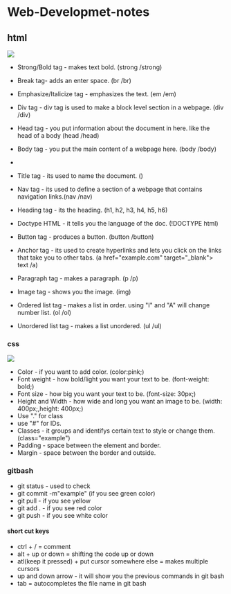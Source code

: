 # Web-Developmet-notes
## html
 <img src="https://upload.wikimedia.org/wikipedia/commons/thumb/6/61/HTML5_logo_and_wordmark.svg/640px-HTML5_logo_and_wordmark.svg.png">
 
* Strong/Bold tag - makes text bold. (strong /strong)

* Break tag- adds an enter space. (br /br)

* Emphasize/Italicize tag - emphasizes the text. (em /em)

* Div tag - div tag is used to make a block level section in a webpage. (div /div)

* Head tag - you put information about the document in here. like the head of a body (head /head)

* Body tag - you put the main content of a webpage here.  (body /body)
* 
* Title tag - its used to name the document. (<title>example</title>)

* Nav tag - its used to define a section of a webpage that contains navigation links.(nav /nav)

* Heading tag - its the heading. (h1, h2, h3, h4, h5, h6)

* Doctype HTML - it tells you the language of the doc. (!DOCTYPE html)

* Button tag - produces a button. (button /button)

* Anchor tag - its used to create hyperlinks and lets you click on the links that take you to other tabs. (a href="example.com" target="_blank"> text /a)

* Paragraph tag - makes a paragraph. (p /p)

* Image tag - shows you the image. (img)

* Ordered list tag - makes a list in order. using "I" and "A" will change number list. (ol /ol)

* Unordered list tag - makes a list unordered. (ul /ul)

### css

<img src="https://cdn.freebiesupply.com/logos/large/2x/css3-logo-png-transparent.png">

* Color - if you want to add color. (color:pink;)
* Font weight - how bold/light you want your text to be. (font-weight: bold;)
* Font size - how big you want your text to be. (font-size: 30px;)
* Height and Width - how wide and long you want an image to be. (width: 400px;,height: 400px;)
* Use "." for class
* use "#" for IDs.
* Classes - it groups and identifys certain text to style or change them. (class="example")
* Padding - space between the element and border.
* Margin - space between the border and outside.
### gitbash
* git status - used to check
* git commit -m"example" (if you see green color)
* git pull - if you see yellow
* git add . - if you see red color
* git push - if you see white color
#### short cut keys
* ctrl + / = comment
* alt + up or down = shifting the code up or down
* atl(keep it pressed) + put cursor somewhere else = makes multiple cursors
* up and down arrow - it will show you the previous commands in git bash
* tab = autocompletes the file name in git bash

